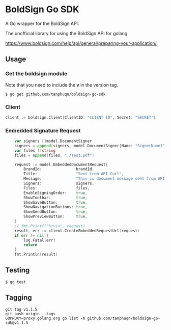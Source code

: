 # BoldSign Go SDK
A Go wrapper for the BoldSign API.

The unofficial library for using the BoldSign API for golang.

https://www.boldsign.com/help/api/general/preparing-your-application/

## Usage

### Get the boldsign module

Note that you need to include the **v** in the version tag.

```
$ go get github.com/tanphuqn/boldsign-go-sdk
```


### Client

```go
client := boldsign.Client{ClientID: "CLIENT ID", Secret: "SECRET"}
```

### Embedded Signature Request

```go
	var signers []model.DocumentSigner
	signers = append(signers, model.DocumentSigner{Name: "SignerName1", EmailAddress: "tanphuqn@gmail.com"})
	var files []string
	files = append(files, "./test.pdf")

	request := model.EmbeddedDocumentRequest{
		BrandId:               brandId,
		Title:                 "Sent from API Curl",
		Message:               "This is document message sent from API Curl",
		Signers:               signers,
		Files:                 files,
		EnableSigningOrder:    true,
		ShowToolbar:           true,
		ShowSaveButton:        true,
		ShowNavigationButtons: true,
		ShowSendButton:        true,
		ShowPreviewButton:     true,
	}
	// fmt.Printf("%+v\n", request)
	result, err := client.CreateEmbeddedRequestUrl(request)
	if err != nil {
		log.Fatal(err)
		return
	}
	fmt.Println(result)
```

## Testing

```
$ go test
```

## Tagging

```
git tag v1.1.5
git push origin --tags
GOPROXY=proxy.golang.org go list -m github.com/tanphuqn/boldsign-go-sdk@v1.1.5
```

